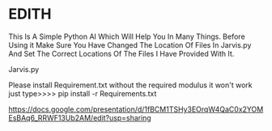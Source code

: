 # EDITH
This Is A Simple Python AI Which Will Help You In Many Things.
Before Using it Make Sure You Have Changed The Location Of Files In Jarvis.py And Set The Correct Locations Of 
The Files I Have Provided With It.

Jarvis.py

Please install Requirement.txt 
without the required modulus it won't work
just type>>>> pip install -r Requirements.txt

https://docs.google.com/presentation/d/1fBCM1TSHy3EOrqW4QaC0x2YOMEsBAq6_RRWF13Ub2AM/edit?usp=sharing
